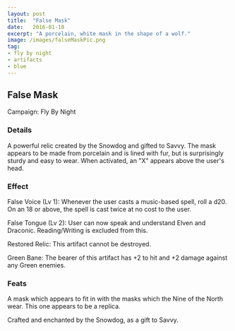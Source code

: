 ```yaml
---
layout: post
title:  "False Mask"
date:   2016-01-10
excerpt: "A porcelain, white mask in the shape of a wolf."
image: /images/falseMaskPic.png
tag:
- fly by night
- artifacts 
- blue
---
```


## False Mask
Campaign: Fly By Night

### Details

A powerful relic created by the Snowdog and gifted to Savvy. The mask appears to be made from porcelain and is lined with fur, but is surprisingly sturdy and easy to wear. When activated, an "X" appears above the user's head.


### Effect

False Voice (Lv 1):
Whenever the user casts a music-based spell, roll a d20. On an 18 or above, the spell is cast twice at no cost to the user.

False Tongue (Lv 2):
User can now speak and understand Elven and Draconic. Reading/Writing is excluded from this.

Restored Relic:
This artifact cannot be destroyed.

Green Bane:
The bearer of this artifact has +2 to hit and +2 damage against any Green enemies.

### Feats

A mask which appears to fit in with the masks which the Nine of the North wear. This one appears to be a replica.

Crafted and enchanted by the Snowdog, as a gift to Savvy.
